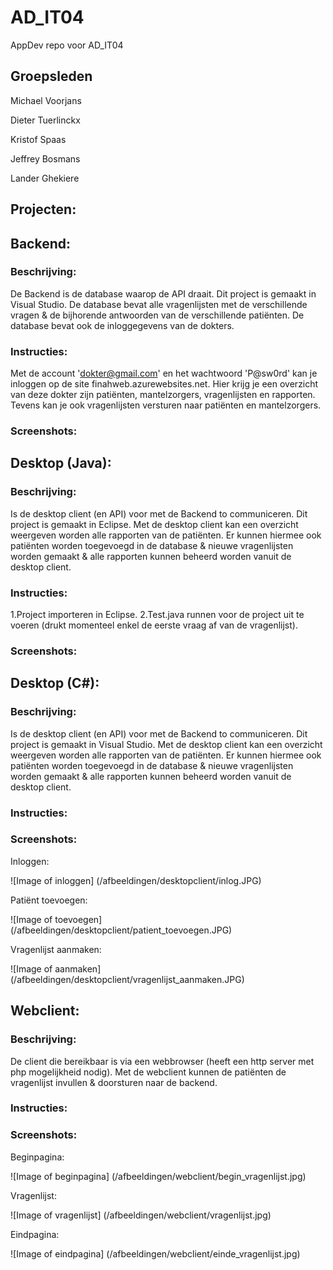 # AD_IT04
AppDev repo voor AD_IT04

## Groepsleden
Michael Voorjans

Dieter Tuerlinckx

Kristof Spaas

Jeffrey Bosmans

Lander Ghekiere

## Projecten:

## Backend:

### Beschrijving:
De Backend is de database waarop de API draait. Dit project is gemaakt in Visual Studio. De database bevat alle vragenlijsten 
met de verschillende vragen & de bijhorende antwoorden van de verschillende patiënten. De database bevat ook de inloggegevens
van de dokters.

### Instructies: 

Met de account 'dokter@gmail.com' en het wachtwoord 'P@sw0rd' kan je inloggen op de site finahweb.azurewebsites.net.
Hier krijg je een overzicht van deze dokter zijn patiënten, mantelzorgers, vragenlijsten en rapporten.
Tevens kan je ook vragenlijsten versturen naar patiënten en mantelzorgers.

### Screenshots:

## Desktop (Java):

### Beschrijving:
Is de desktop client (en API) voor met de Backend to communiceren. Dit project is gemaakt in Eclipse. Met de desktop client kan 
een overzicht weergeven worden alle rapporten van de patiënten. Er kunnen hiermee ook patiënten worden toegevoegd in de database
& nieuwe vragenlijsten worden gemaakt & alle rapporten kunnen beheerd worden vanuit de desktop client.

### Instructies:
1.Project importeren in Eclipse.
2.Test.java runnen voor de project uit te voeren (drukt momenteel enkel de eerste vraag af van de vragenlijst).

### Screenshots:

## Desktop (C#):

### Beschrijving:
Is de desktop client (en API) voor met de Backend to communiceren. Dit project is gemaakt in Visual Studio. Met de desktop client kan 
een overzicht weergeven worden alle rapporten van de patiënten. Er kunnen hiermee ook patiënten worden toegevoegd in de database
& nieuwe vragenlijsten worden gemaakt & alle rapporten kunnen beheerd worden vanuit de desktop client.

### Instructies:

### Screenshots:

Inloggen:

![Image of inloggen]
(/afbeeldingen/desktopclient/inlog.JPG)

Patiënt toevoegen:

![Image of toevoegen]
(/afbeeldingen/desktopclient/patient_toevoegen.JPG)

Vragenlijst aanmaken:

![Image of aanmaken]
(/afbeeldingen/desktopclient/vragenlijst_aanmaken.JPG)

## Webclient:

### Beschrijving:
De client die bereikbaar is via een webbrowser (heeft een http server met php mogelijkheid nodig). Met de webclient kunnen de patiënten
de vragenlijst invullen & doorsturen naar de backend.

### Instructies:

### Screenshots:

Beginpagina:

![Image of beginpagina]
(/afbeeldingen/webclient/begin_vragenlijst.jpg)

Vragenlijst:

![Image of vragenlijst]
(/afbeeldingen/webclient/vragenlijst.jpg)

Eindpagina:

![Image of eindpagina]
(/afbeeldingen/webclient/einde_vragenlijst.jpg)
